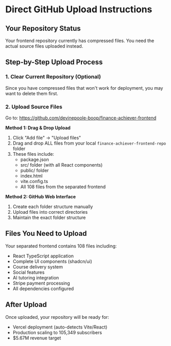 # Direct GitHub Upload Instructions

## Your Repository Status
Your frontend repository currently has compressed files. You need the actual source files uploaded instead.

## Step-by-Step Upload Process

### 1. Clear Current Repository (Optional)
Since you have compressed files that won't work for deployment, you may want to delete them first.

### 2. Upload Source Files
Go to: https://github.com/devinepoole-boop/finance-achiever-frontend

**Method 1: Drag & Drop Upload**
1. Click "Add file" → "Upload files"
2. Drag and drop ALL files from your local `finance-achiever-frontend-repo` folder
3. These files include:
   - package.json
   - src/ folder (with all React components)
   - public/ folder
   - index.html
   - vite.config.ts
   - All 108 files from the separated frontend

**Method 2: GitHub Web Interface**
1. Create each folder structure manually
2. Upload files into correct directories
3. Maintain the exact folder structure

## Files You Need to Upload
Your separated frontend contains 108 files including:
- React TypeScript application
- Complete UI components (shadcn/ui)
- Course delivery system
- Social features
- AI tutoring integration
- Stripe payment processing
- All dependencies configured

## After Upload
Once uploaded, your repository will be ready for:
- Vercel deployment (auto-detects Vite/React)
- Production scaling to 105,349 subscribers
- $5.67M revenue target